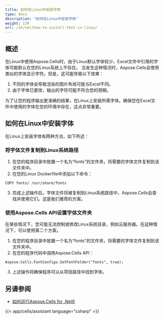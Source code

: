 ```yaml
---
title: 如何在Linux中安装字体
type: docs
description: "如何在Linux中安装字体"
weight: 139
url: /zh/net/how-to-install-font-in-linux/
---
```


## 概述

在Linux中使用Aspose.Cells时，由于Linux默认字体较少，Excel文件中引用的字体可能默认在您的Linux系统上不存在。
当发生这种情况时，Aspose.Cells会使用类似的字体显示字符。但是，这可能导致以下效果：

1. 不同的字体会导致渲染的图片布局可能与Excel不同。
2. 由于字体已更改，输出的字符可能不符合您的预期。

为了让您的程序输出更准确的结果，在Linux上安装所需字体。确保您在Excel文件中使用的字体在您的环境中存在，这点非常重要。

## 如何在Linux中安装字体

在Linux上安装字体有两种方法，如下所述：

### 将字体文件复制到Linux系统路径

1. 在您的程序目录中放置一个名为“fonts”的文件夹，将需要的字体文件复制到该文件夹中。
2. 在您的Linux Dockerfile中添加以下命令：
```
COPY fonts/ /usr/share/fonts
```
3. 完成上述操作后，字体文件将被复制到Linux系统路径中，Aspose.Cells会查找并使用它们。这是我们推荐的方案。

### 使用Aspose.Cells API设置字体文件夹
在某些情况下，您可能无法控制或修改Linux系统目录，例如云服务器。在这种情况下，可以使用第二个方案。
1. 在您的程序目录中放置一个名为“fonts”的文件夹，将需要的字体文件复制到该文件夹中。
2. 在您的程序代码中调用Aspose.Cells API：
```
Aspose.Cells.FontConfigs.SetFontFolder("fonts", true);
```
3. 上述操作将确保程序可以从项目路径中找到字体。

## 另请参阅

- [如何运行Aspose.Cells for .Net6](https://docs.aspose.com/cells/net/how-to-run-aspose-cells-for-net6/)

{{< app/cells/assistant language="csharp" >}}
